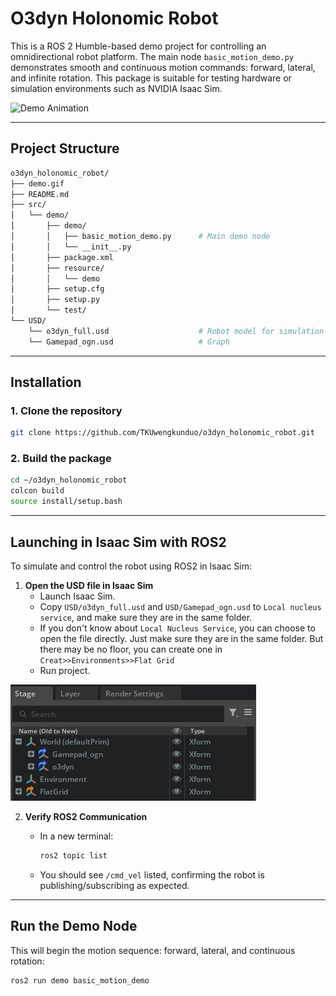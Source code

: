 # O3dyn Holonomic Robot

This is a ROS 2 Humble-based demo project for controlling an omnidirectional robot platform. The main node `basic_motion_demo.py` demonstrates smooth and continuous motion commands: forward, lateral, and infinite rotation. This package is suitable for testing hardware or simulation environments such as NVIDIA Isaac Sim.

![Demo Animation](image/demo.gif)

---

## Project Structure

```bash
o3dyn_holonomic_robot/
├── demo.gif
├── README.md
├── src/
│   └── demo/
│       ├── demo/
│       │   ├── basic_motion_demo.py      # Main demo node
│       │   └── __init__.py
│       ├── package.xml
│       ├── resource/
│       │   └── demo
│       ├── setup.cfg
│       ├── setup.py
│       └── test/
└── USD/
    └── o3dyn_full.usd                    # Robot model for simulation
    └── Gamepad_ogn.usd                   # Graph
```

---

## Installation

### 1. Clone the repository

```bash
git clone https://github.com/TKUwengkunduo/o3dyn_holonomic_robot.git
```

### 2. Build the package

```bash
cd ~/o3dyn_holonomic_robot
colcon build
source install/setup.bash
```

---

## Launching in Isaac Sim with ROS2

To simulate and control the robot using ROS2 in Isaac Sim:

1. **Open the USD file in Isaac Sim**
   - Launch Isaac Sim.
   - Copy `USD/o3dyn_full.usd` and `USD/Gamepad_ogn.usd` to `Local nucleus service`, and make sure they are in the same folder. 
   - If you don't know about `Local Nucleus Service`, you can choose to open the file directly. Just make sure they are in the same folder. But there may be no floor, you can create one in `Creat>>Environments>>Flat Grid`
   - Run project.

![Stag](image/Stag)

2. **Verify ROS2 Communication**
   - In a new terminal:

     ```bash
     ros2 topic list
     ```

   - You should see `/cmd_vel` listed, confirming the robot is publishing/subscribing as expected.

---

## Run the Demo Node

This will begin the motion sequence: forward, lateral, and continuous rotation:

```bash
ros2 run demo basic_motion_demo
```
